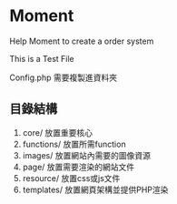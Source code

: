 # Moment
Help Moment to create a order system

This is a Test File

Config.php 需要複製進資料夾

## 目錄結構
1. core/ 放置重要核心
2. functions/ 放置所需function
3. images/ 放置網站內需要的圖像資源
4. page/ 放置需要渲染的網站文件
5. resource/ 放置css或js文件
6. templates/ 放置網頁架構並提供PHP渲染
